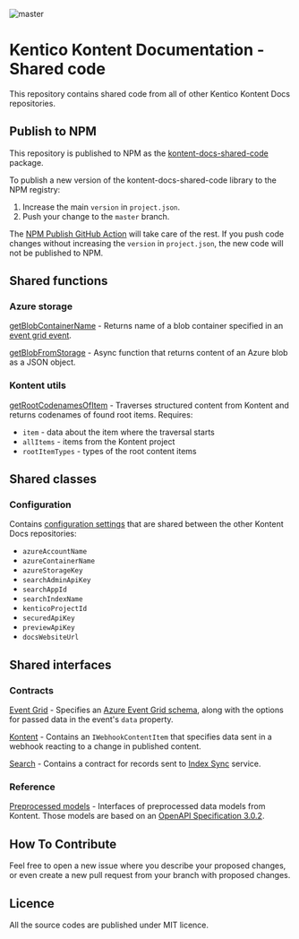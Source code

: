 ![master](https://github.com/KenticoDocs/kontent-docs-shared-code/actions/workflows/npm-publish.yml/badge.svg)

# Kentico Kontent Documentation - Shared code

This repository contains shared code from all of other Kentico Kontent Docs repositories.

## Publish to NPM

This repository is published to NPM as the [kontent-docs-shared-code](https://www.npmjs.com/package/kontent-docs-shared-code) package.

To publish a new version of the kontent-docs-shared-code library to the NPM registry:

1. Increase the main `version` in `project.json`.
2. Push your change to the `master` branch.

The [NPM Publish GitHub Action](https://github.com/marketplace/actions/npm-publish) will take care of the rest. If you push code changes without increasing the `version` in `project.json`, the new code will not be published to NPM.

## Shared functions

### Azure storage

[getBlobContainerName](https://github.com/KenticoDocs/kontent-docs-shared-code/blob/master/azureStorage/getBlobContainerName.ts) - Returns name of a blob container specified in an [event grid event](https://github.com/KenticoDocs/kontent-docs-shared-code/blob/master/contracts/eventGrid.ts#L26).

[getBlobFromStorage](https://github.com/KenticoDocs/kontent-docs-shared-code/blob/master/azureStorage/getBlobFromStorage.ts) - Async function that returns content of an Azure blob as a JSON object.

### Kontent utils

[getRootCodenamesOfItem](https://github.com/KenticoDocs/kontent-docs-shared-code/blob/master/kontentUtils/getRootCodenamesOfItem.ts) - Traverses structured content from Kontent and returns codenames of found root items. Requires:

* `item` - data about the item where the traversal starts
* `allItems` - items from the Kontent project
* `rootItemTypes` - types of the root content items

## Shared classes

### Configuration

Contains [configuration settings](https://github.com/KenticoDocs/kontent-docs-shared-code/blob/master/configuration/configuration.ts) that are shared between the other Kontent Docs repositories:

* `azureAccountName`
* `azureContainerName`
* `azureStorageKey`
* `searchAdminApiKey`
* `searchAppId`
* `searchIndexName`
* `kenticoProjectId`
* `securedApiKey`
* `previewApiKey`
* `docsWebsiteUrl`

## Shared interfaces

### Contracts

[Event Grid](https://github.com/KenticoDocs/kontent-docs-shared-code/blob/master/contracts/eventGrid.ts) - Specifies an [Azure Event Grid schema](https://docs.microsoft.com/en-us/azure/event-grid/event-schema), along with the options for passed data in the event's `data` property.

[Kontent](https://github.com/KenticoDocs/kontent-docs-shared-code/blob/master/contracts/kontent.ts) - Contains an `IWebhookContentItem` that specifies data sent in a webhook reacting to a change in published content.

[Search](https://github.com/KenticoDocs/kontent-docs-shared-code/blob/master/contracts/search.ts) - Contains a contract for records sent to [Index Sync](https://github.com/KenticoDocs/kontent-docs-index-sync) service.

### Reference

[Preprocessed models](https://github.com/KenticoDocs/kontent-docs-shared-code/blob/master/reference/preprocessedModels.ts) - Interfaces of preprocessed data models from Kontent. Those models are based on an [OpenAPI Specification 3.0.2](https://github.com/OAI/OpenAPI-Specification).

## How To Contribute

Feel free to open a new issue where you describe your proposed changes, or even create a new pull request from your branch with proposed changes.

## Licence

All the source codes are published under MIT licence.
